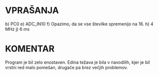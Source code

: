 # VPRAŠANJA

b) PC0
e) ADC_IN10
f) Opazimo, da se vse številke spremenijo na 16.
h) 4 MHz
j) 6 ms

# KOMENTAR

Program je bil zelo enostaven. Edina težava je bila v navodilih, kjer je bil vrstni red malo pomešan, drugače pa brez večjih problemov.
